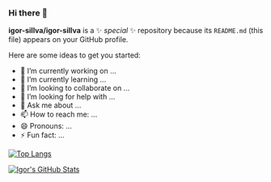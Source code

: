 ### Hi there 👋

**igor-sillva/igor-sillva** is a ✨ _special_ ✨ repository because its `README.md` (this file) appears on your GitHub profile.

Here are some ideas to get you started:

- 🔭 I’m currently working on ...
- 🌱 I’m currently learning ...
- 👯 I’m looking to collaborate on ...
- 🤔 I’m looking for help with ...
- 💬 Ask me about ...
- 📫 How to reach me: ...
- 😄 Pronouns: ...
- ⚡ Fun fact: ...


[![Top Langs](https://github-readme-stats.vercel.app/api/top-langs/?username=igor-sillva&layout=compact)](https://github.com/anuraghazra/github-readme-stats)

[![Igor's GitHub Stats](https://github-readme-stats.vercel.app/api?username=igor-sillva)](https://github.com/anuraghazra/github-readme-stats)

